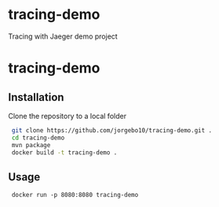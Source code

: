 # tracing-demo
Tracing with Jaeger demo project
# tracing-demo
## Installation

Clone the repository to a local folder

```bash
 git clone https://github.com/jorgebo10/tracing-demo.git .
 cd tracing-demo
 mvn package
 docker build -t tracing-demo .
 ```

 ## Usage
 
```
 docker run -p 8080:8080 tracing-demo
```
